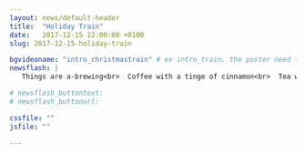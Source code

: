 ```yaml
---
layout: news/default-header
title:  "Holiday Train"
date:   2017-12-15 12:00:00 +0100
slug: 2017-12-15-holiday-train

bgvideoname: "intro_christmastrain" # ex intro_train. the poster need to have the same name as the video
newsflash: |  
   Things are a-brewing<br>  Coffee with a tinge of cinnamon<br>  Tea with ginger and cardamom<br>  No approaching slumber<br>  Rather wonder, rather thunder<br><br>  Merry Christmas from Fully!

# newsflash_buttontext:
# newsflash_buttonurl:

cssfile: ""
jsfile: ""

---
```

